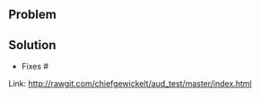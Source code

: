 ## Problem
<!-- Dieses Problem mag ich lösen: -->
<!-- I want to solve this problem: -->

## Solution
<!-- So löse ich das Problem: -->
<!-- This is how I solve the problem -->

<!-- Diese Pull-Request schliesst diese Issue(s): -->
<!-- This pull request solves these issues: -->
- Fixes #  <!-- Zahl hinter dem # eingeben. Input the number behind the #. -->

Link: http://rawgit.com/chiefgewickelt/aud_test/master/index.html
<!-- TODO: Nutzername "chiefgewickelt" und Branch "master" durch die eigenen ersetzen. -->
<!-- Replace "chiefgewickelt" with your user name and "master" by your branch name.-->

